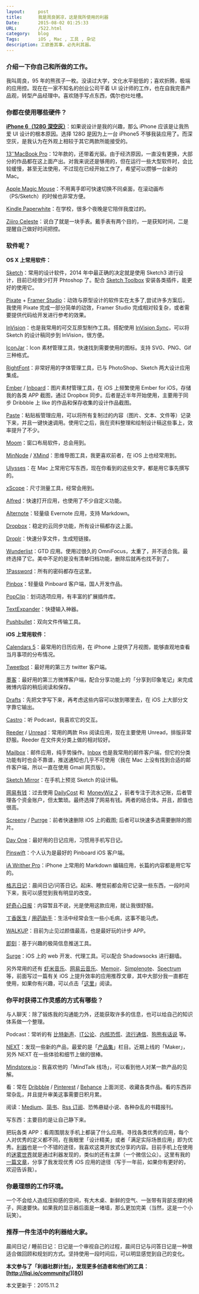 ```yaml
---
layout:     post
title:      我是周良粥凉，这是我所使用的利器
Date:       2015-08-02 01:25:33
URL:        /522.html
category:   blog
Tags:       iOS , Mac , 工具 , 杂记
description: 工欲善其事，必先利其器。
---
```







### 介绍一下你自己和所做的工作。

我叫周良，95 年的熊孩子一枚。没读过大学，文化水平挺低的；喜欢折腾，极端的应用控。现在在一家不知名的创业公司干着 UI 设计师的工作，也在自我完善产品观，转型产品经理中。喜欢随手写点东西，偶尔也吐吐槽。

### 你都在使用哪些硬件？

**[iPhone 6（128G 深空灰）][1]**：如果说设计是我的兴趣，那么 iPhone 应该是让我热爱 UI 设计的根本原因。选择 128G 是因为上一台 iPhone5 不够我装应用了。而深空灰，是我认为在外观上相较于其它两款所能接受的。

[13''MacBook Pro][2]：12年款的，还带着光驱。由于经济原因，一直没有更换，大部分的作品都在这上面产出。对我来说还是够用的，但在运行一些大型软件时，会比较缓慢，甚至无法使用，不过现在已经开始工作了，希望可以攒够一台新的 Mac。

[Apple Magic Mouse][3]：不用离手即可快速切换不同桌面，在滚动画布（PS/Sketch）的时候也非常方便。

[Kindle Paperwhite][4]：在学校，很多个夜晚是它陪伴我度过的。

[Ziiiro Celeste][5]：说白了就是一块手表。戴手表有两个目的，一是获知时间，二是提醒自己做好时间把控。

### 软件呢？

**OS X 上常用软件：**

[Sketch][6]：常用的设计软件，2014 年中最正确的决定就是使用 Sketch3 进行设计，目前已经很少打开 Phtoshop 了。配合 [Sketch Toolbox][7] 安装各类插件，能更好的使用它。

[Pixate][8] + [Framer Studio][9]：动效与原型设计的软件实在太多了,尝试许多方案后，我使用 Pixate 完成一部分简单的动效，Framer Studio 完成相对较复杂，或者需要提供代码给开发进行参考的效果。

[InVision][10]：也是我常用的可交互原型制作工具。搭配使用 [InVision Sync][11]，可以将 Sketch 的设计稿同步到 InVision，很方便。

[IconJar][12]：Icon 素材管理工具，快速找到需要使用的图标。支持 SVG、PNG、Gif 三种格式。

[RightFont][13]：非常好用的字体管理工具，已与 PhotoShop、Sketch 两大设计应用集成。

[Ember][14] / [Inboard][15]：图片素材管理工具，在 iOS 上频繁使用 Ember for iOS，存储我的各类 APP 截图，通过 Dropbox 同步。后者是近半年开始使用，主要用于同步 Dribbble 上 like 的作品和保存收集的设计作品截图。

[Paste][16]：粘贴板管理应用，可以将所有复制过的内容（图片、文本、文件等）记录下来，并且一键快速调用。使用它之后，我在资料整理和绘制设计稿这些事上，效率提升了不少。

[Moom][17]：窗口布局软件，总会用到。

[MinNode][18] / [XMind][19]：思维导图工具，我更喜欢前者，在 iOS 上也经常用到。

[UIysses][20]：在 Mac 上常用它写东西，现在你看到的这些文字，都是用它事先撰写的。

[xScope][21]：尺寸测量工具，经常会用到。

[Alfred][22]：快速打开应用，也使用了不少自定义功能。

[Alternote][23]：轻量级 Evernote 应用，支持 Markdown。

[Dropbox][24]：稳定的云同步功能，所有设计稿都存这上面。

[Droplr][25]：快速分享文件，生成短链接。

[Wunderlist][26]：GTD 应用。使用过很久的 OmniFocus，太重了，并不适合我。最终选择了它。美中不足的是没有清单归档功能，删除后就再也找不到了。

[1Password][27]：所有的密码都存在这里。

[Pinbox][28]：轻量级 Pinboard 客户端，国人开发作品。

[PopClip][29]：划词选项应用，有丰富的扩展插件库。

[TextExpander][30]：快捷输入神器。

[Pushbullet][31]：双向文件传输工具。

**iOS 上常用软件：**

[Calendars 5][32]：最常用的日历应用，在 iPhone 上提供了月视图，能够直观地查看当月事项的分布情况。

[Tweetbot][33]：最好用的第三方 twitter 客户端。

[墨客][34]：最好用的第三方微博客户端，配合分享功能上的「分享到印象笔记」来完成微博内容的稍后阅读和保存。

[Drafts][35]：先把文字写下来，再考虑这些内容可以放到哪里去，在 iOS 上大部分文字靠它输出。

[Castro][36]：听 Podcast，我喜欢它的交互。

[Reeder][37] / [Unread][38]：常用的两款 Rss 阅读应用，现在主要使用 Unread，排版非常舒服。Reeder 在文件夹分类上做的相对较好。

[Mailbox][39]：邮件应用，纯手势操作。[Inbox][40] 也是我常用的邮件客户端，但它的分类功能有时也会不靠谱，推送通知也几乎不可使用（我在 Mac 上没有找到合适的邮件客户端，所以一直在使用 Gmail 网页版）。

[Sketch Mirror][41]：在手机上预览 Sketch 的设计稿。

[网易有钱][42]：过去使用 [DailyCost][43] 和  [MoneyWiz 2][44] ，前者专注于流水记账，后者管理各个资金账户，但太繁琐。最终选择了网易有钱。两者的结合体。并且，颜值也很高。

[Screeny][45] / [Purrge][46]：前者快速删除 iOS 上的截图; 后者可以快速多选需要删除的图片。

[Day One][47]：最好用的日记应用，习惯用手机写日记。

[Pinswift][48]：个人认为是最好的 Pinboard iOS 客户端。

[iA Writher Pro][49]：iPhone 上常用的 Markdown 编辑应用，长篇的内容都是用它写的。

[格志日记][50]：晨间日记/问答日记。起床、睡觉前都会用它记录一些东西，一段时间下来，我可以感觉到我有明显的改变。

[好奇心日报][51]：内容暂且不说，光是使用这款应用，就让我很舒服。

[丁香医生][52] / [用药助手][53]：生活中经常会生一些小毛病，这事不能马虎。

[WALKUP][54]：目前为止见过颜值最高，也是最好玩的计步 APP。

[即刻][55]：基于兴趣的极简信息推送工具。

[Surge][56]：iOS 上的 web 开发、代理工具。可以配合 Shadowsocks 进行翻墙。

另外常用的还有 [虾米音乐][57]、[网易云音乐][58]、[Memoir][59]、[Simplenote][60]、[Spectrum][61] 等，前面写过一篇有关 iOS 上提升效率的应用推荐文章，其中大部分我一直都在使用，如果你有兴趣，可以点击「[这里][62]」阅读。

### 你平时获得工作灵感的方式有哪些？

与人聊天：除了锻炼我的沟通能力外，还能获取许多的信息，也可以给自己的知识体系做一个整理。

Podcast：常听的有 [比特新声][63]、[IT公论][64]、[内核恐慌][65]、[流行通信][66]、[狗熊有话说][67] 等。

[NEXT][68]：发现一些新的产品，最爱的是「[产品集][69]」栏目。近期上线的「Maker」，另外 NEXT 在一些体验和细节上做的很棒。

[Mindstore.io][70]：我喜欢他的「MindTalk 线场」，可以看到他人对某一款产品的见解。

看：常在 [Dribbble][71] / [Pinterest][72] / [Behance][73] 上面浏览、收藏各类作品。看的东西非常杂乱，并且提升审美这事需要日积月累。

阅读：[Medium][74]、[简书][75]、[Rss 订阅][76]、恐怖悬疑小说、各种杂乱的书籍报刊。

写东西：主要目的是让自己静下来。

把玩各类 APP：看周围朋友手机上都装了什么应用。寻找各类优秀的应用，每个人对优秀的定义都不同，在我眼里「设计精美」或者「满足实际场景应用」即为优秀。[利器][77]也是一个不错的途径，我喜欢这类开放式分享的内容。目前手机上在使用的[迷雾世界][78]就是通过利器发现的，类似的还有主屏（一个微信公众）。这里有我的[一篇文章][79]，分享了我发现优秀 iOS 应用的途径（写于一年前，如果你有更好的，欢迎告诉我）。

### 你最理想的工作环境。

一个不会给人造成压抑感的空间，有大木桌、新鲜的空气、一张带有背部支撑的椅子，网速要快。如果我的显示器后面是一堵墙，那么更加完美（当然，这是一个小玩笑）。

### 推荐一件生活中的利器给大家。

晨间日记 / 睡前日记：日记是一个审视自己的过程，晨间日记与问答日记是一种很适合做回顾和规划的方式。坚持使用一段时间后，可以明显感觉到自己的变化。

**本文参与了「利器社群计划」，发现更多创造者和他们的工具：[http://liqi.io/community/][80]**

本文更新于：2015.11.2

[1]:	http://www.apple.com/cn/iphone-6/
[2]:	http://www.apple.com/cn/macbook-pro/
[3]:	https://www.apple.com/cn/magicmouse/
[4]:	http://www.amazon.com/Kindle-Paperwhite-Ereader/dp/B00AWH595M
[5]:	http://www.ziiiro.com/shop/celeste-black-mono/
[6]:	http://bohemiancoding.com/sketch/
[7]:	http://sketchtoolbox.com/
[8]:	http://www.pixate.com/
[9]:	http://framerjs.com/
[10]:	http://www.invisionapp.com/
[11]:	http://www.invisionapp.com/new-features/22/invision-sync-10
[12]:	http://geticonjar.com/
[13]:	http://rightfontapp.com/
[14]:	http://realmacsoftware.com/ember/
[15]:	http://inboardapp.com/
[16]:	http://pasteapp.me/
[17]:	http://manytricks.com/moom/
[18]:	https://mindnode.com/
[19]:	http://www.xmind.net/
[20]:	http://www.ulyssesapp.com/
[21]:	http://xscopeapp.com/
[22]:	http://www.alfredapp.com/
[23]:	http://alternoteapp.com/
[24]:	https://www.dropbox.com/
[25]:	http://droplr.com
[26]:	https://www.wunderlist.com/
[27]:	https://agilebits.com/onepassword
[28]:	http://pinbox.in/
[29]:	https://pilotmoon.com/popclip/
[30]:	http://smilesoftware.com/TextExpander/index.html
[31]:	https://www.pushbullet.com/
[32]:	https://readdle.com/products/calendars5
[33]:	http://tapbots.com/tweetbot/
[34]:	http://www.moke.com/moke/
[35]:	http://agiletortoise.com/drafts/
[36]:	http://castro.fm/
[37]:	http://reederapp.com/
[38]:	http://supertop.co/unread/
[39]:	http://www.mailboxapp.com/
[40]:	http://www.google.com/inbox/
[41]:	https://itunes.apple.com/us/app/sketch-mirror/id677296955
[42]:	http://qian.mail.163.com/
[43]:	http://dailycost.com/
[44]:	http://moneywizapp.com/
[45]:	https://itunes.apple.com/us/app/screeny-delete-screenshots/id941121450
[46]:	https://itunes.apple.com/cn/app/purrge/id944628930
[47]:	http://dayoneapp.com/
[48]:	http://pinswiftapp.com/
[49]:	https://www.google.com/url?sa=t&amp;rct=j&amp;q=&amp;esrc=s&amp;source=web&amp;cd=5&amp;cad=rja&amp;uact=8&amp;ved=0CDkQFjAEahUKEwiHp-CT64XHAhUSlIgKHR9TB8k&amp;url=https://itunes.apple.com/us/app/ia-writer-pro/id775737172?mt=8&amp;ei=q6i7VcelM5KoogSfpp3IDA&amp;usg=AFQjCNFCygRJW9APzOocLsWg9dpVi8w3bg&amp;sig2=0kQN2aqefwQuvfjpON07yg
[50]:	http://griddiaryapp.com/zh/
[51]:	http://www.qdaily.com/display/homes/aboutus.html
[52]:	https://itunes.apple.com/us/app/ding-xiang-yi-sheng-zhi-xin/id521635095
[53]:	https://itunes.apple.com/us/app/yong-yao-zhu-shou-bu-zhi-shi/id540999305
[54]:	http://www.walkup.cc/
[55]:	http://www.ruguoapp.com/
[56]:	https://itunes.apple.com/us/app/surge-web-developer-tool-proxy/id1040100637
[57]:	http://www.xiami.com/apps/mobile
[58]:	http://music.163.com/#/download
[59]:	https://www.yourmemoir.com/
[60]:	http://simplenote.com/
[61]:	https://itunes.apple.com/us/app/spectrum-for-ios/id662891502
[62]:	http://www.jianshu.com/p/8e640023e875
[63]:	http://www.bitvoice.xyz/
[64]:	https://ipn.li/itgonglun/
[65]:	https://ipn.li/kernelpanic/
[66]:	https://ipn.li/popdispatch/
[67]:	https://itunes.apple.com/us/podcast/gou-xiong-you-hua-shuo/id544563053
[68]:	http://next.36kr.com/
[69]:	http://next.36kr.com/posts/collections
[70]:	http://mindstore.io/
[71]:	https://dribbble.com/
[72]:	https://www.pinterest.com/
[73]:	https://www.behance.net/
[74]:	https://medium.com/
[75]:	http://jianshu.com/
[76]:	http://feedly.com/
[77]:	https://liqi.io/
[78]:	https://itunes.apple.com/cn/app/shi-jie-mi-wu/id505367096
[79]:	http://zhuanlan.zhihu.com/appleplus/20122008
[80]:	http://liqi.io/community/